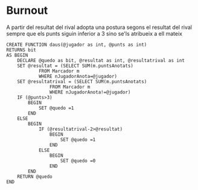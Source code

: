 # Burnout

A partir del resultat del rival adopta una postura segons el resultat del rival sempre que els punts 
siguin inferior a 3 sino se'ls atribueix a ell mateix

```
CREATE FUNCTION daus(@jugador as int, @punts as int)
RETURNS bit
AS BEGIN
	DECLARE @quedo as bit, @resultat as int, @resultatrival as int
	SET @resultat = (SELECT SUM(m.puntsAnotats)
			FROM Marcador m
			WHERE nJugadorAnota=@jugador)
	SET @resultatrival = (SELECT SUM(m.puntsAnotats)
				FROM Marcador m
				WHERE nJugadorAnota!=@jugador)
	IF (@punts>3)
		BEGIN
			SET @quedo =1
		END
	ELSE
		BEGIN
			IF (@resultatrival-2>@resultat)
				BEGIN
					SET @quedo =1
				END
			ELSE
				BEGIN
					SET @quedo =0
				END
		END
	RETURN @quedo
END
```
